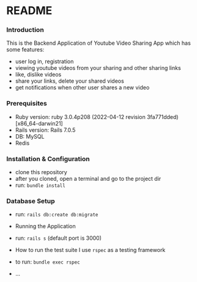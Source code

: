 # README

### Introduction
This is the Backend Application of Youtube Video Sharing App which has some features:
- user log in, registration
- viewing youtube videos from your sharing and other sharing links
- like, dislike videos
- share your links, delete your shared videos
- get notifications when other user shares a new video

### Prerequisites

- Ruby version: ruby 3.0.4p208 (2022-04-12 revision 3fa771dded) [x86_64-darwin21]
- Rails version: Rails 7.0.5
- DB: MySQL
- Redis

### Installation & Configuration

- clone this repository
- after you cloned, open a terminal and go to the project dir
- run: `bundle install`


### Database Setup
- run: `rails db:create db:migrate`

* Running the Application

- run: `rails s` (default port is 3000)

* How to run the test suite
I use `rspec` as a testing framework
- to run: `bundle exec rspec`

* ...

